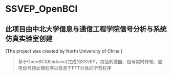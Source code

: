 # SSVEP_OpenBCI
## 此项目由中北大学信息与通信工程学院信号分析与系统仿真实验室创建
(The project was created by North University of China )  
>基于OpenBCI(Bciduino)完成的SSVEP，包括刺激器、信号实时传输、脑电信号预处理程序以及基于FFT分类的所有程序  
>  
>  


